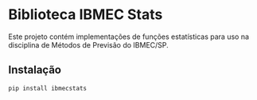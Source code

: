 # Biblioteca IBMEC Stats

Este projeto contém implementações de funções estatísticas para uso na disciplina de Métodos de Previsão do IBMEC/SP.

## Instalação

```bash
pip install ibmecstats
```
